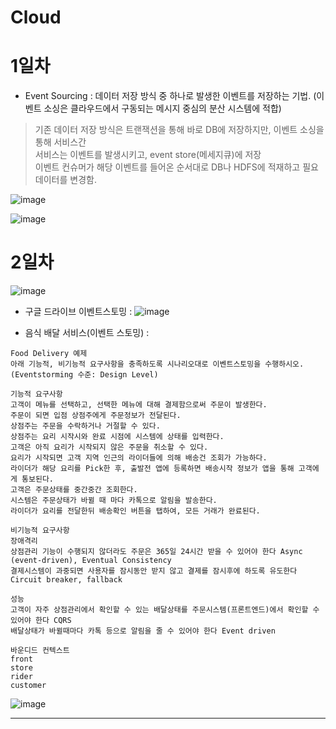 # Cloud



# 1일차

- Event Sourcing : 데이터 저장 방식 중 하나로 발생한 이벤트를 저장하는 기법. (이벤트 소싱은 클라우드에서 구동되는 메시지 중심의 분산 시스템에 적합)  
> 기존 데이터 저장 방식은 트랜잭션을 통해 바로 DB에 저장하지만, 이벤트 소싱을 통해 서비스간   
서비스는 이벤트를 발생시키고, event store(메세지큐)에 저장  
이벤트 컨슈머가 해당 이벤트를 들어온 순서대로 DB나 HDFS에 적재하고 필요 데이터를 변경함.

![image](https://user-images.githubusercontent.com/35188271/208811477-f4379185-b81c-4317-805c-e1c2ca573507.png)

![image](https://user-images.githubusercontent.com/35188271/209038040-3404852f-3631-4ffa-8825-45a3298f450f.png)



# 2일차

![image](https://user-images.githubusercontent.com/35188271/209037923-e6dee535-062b-43e4-810e-51f674cea3f1.png)

- 구글 드라이브 이벤트스토밍 : 
![image](https://user-images.githubusercontent.com/35188271/209058090-dc19863f-6574-4915-929b-8c7eaa49c38e.png)

- 음식 배달 서비스(이벤트 스토밍) : 
```
Food Delivery 예제
아래 기능적, 비기능적 요구사항을 충족하도록 시나리오대로 이벤트스토밍을 수행하시오.
(Eventstorming 수준: Design Level)

기능적 요구사항
고객이 메뉴를 선택하고, 선택한 메뉴에 대해 결제함으로써 주문이 발생한다.
주문이 되면 입점 상점주에게 주문정보가 전달된다.
상점주는 주문을 수락하거나 거절할 수 있다.
상점주는 요리 시작시와 완료 시점에 시스템에 상태를 입력한다.
고객은 아직 요리가 시작되지 않은 주문을 취소할 수 있다.
요리가 시작되면 고객 지역 인근의 라이더들에 의해 배송건 조회가 가능하다.
라이더가 해당 요리를 Pick한 후, 출발전 앱에 등록하면 배송시작 정보가 앱을 통해 고객에게 통보된다.
고객은 주문상태를 중간중간 조회한다.
시스템은 주문상태가 바뀔 때 마다 카톡으로 알림을 발송한다.
라이더가 요리를 전달한뒤 배송확인 버튼을 탭하여, 모든 거래가 완료된다.

비기능적 요구사항
장애격리
상점관리 기능이 수행되지 않더라도 주문은 365일 24시간 받을 수 있어야 한다 Async (event-driven), Eventual Consistency
결제시스템이 과중되면 사용자를 잠시동안 받지 않고 결제를 잠시후에 하도록 유도한다 Circuit breaker, fallback

성능
고객이 자주 상점관리에서 확인할 수 있는 배달상태를 주문시스템(프론트엔드)에서 확인할 수 있어야 한다 CQRS
배달상태가 바뀔때마다 카톡 등으로 알림을 줄 수 있어야 한다 Event driven

바운디드 컨텍스트
front  
store  
rider  
customer 
```
![image](https://user-images.githubusercontent.com/35188271/209084107-e720f2e8-7455-4e99-8b8e-2df270eee96a.png)



----------------------------------------------------------------------------------------------------------------


